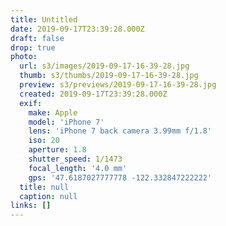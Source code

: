 ```yaml
---
title: Untitled
date: 2019-09-17T23:39:28.000Z
draft: false
drop: true
photo:
  url: s3/images/2019-09-17-16-39-28.jpg
  thumb: s3/thumbs/2019-09-17-16-39-28.jpg
  preview: s3/previews/2019-09-17-16-39-28.jpg
  created: 2019-09-17T23:39:28.000Z
  exif:
    make: Apple
    model: 'iPhone 7'
    lens: 'iPhone 7 back camera 3.99mm f/1.8'
    iso: 20
    aperture: 1.8
    shutter_speed: 1/1473
    focal_length: '4.0 mm'
    gps: '47.6187027777778 -122.332847222222'
  title: null
  caption: null
links: []
---
```

